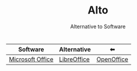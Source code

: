 <div align="center">
  <h1>Alto</h1>
  <p>Alternative to Software</p>

#

  | Software | Alternative | ⬅ |
  |----------|-------------|----|
  | <a href="https://github.com/LeBazarDeBryan/Zer0ffice#readme">Microsoft Office</a> | <a href="https://libreoffice.org/download/">LibreOffice</a> | <a href="https://www.openoffice.org/download/">OpenOffice</a> |

</div>

